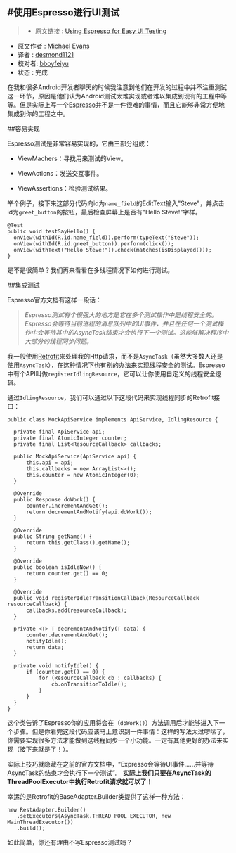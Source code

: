 #使用Espresso进行UI测试
---

> * 原文链接 : [Using Espresso for Easy UI Testing](http://www.michaelevans.org/blog/2015/08/03/using-espresso-for-easy-ui-testing/)
* 原文作者 : [Michael Evans](http://www.michaelevans.org/)
* 译者 : [desmond1121](https://github.com/desmond1121)
* 校对者: [bboyfeiyu](https://github.com/bboyfeiyu)
* 状态 :  完成

在我和很多Android开发者聊天的时候我注意到他们在开发的过程中并不注重测试这一环节，原因是他们认为Android测试太难实现或者难以集成到现有的工程中等等。但是实际上写一个[Espresso](https://code.google.com/p/android-test-kit/wiki/Espresso)并不是一件很难的事情，而且它能够非常方便地集成到你的工程之中。

##容易实现

Espresso测试是非常容易实现的，它由三部分组成：

- ViewMachers：寻找用来测试的View。

- ViewActions：发送交互事件。

- ViewAssertions：检验测试结果。

举个例子，接下来这部分代码向id为`name_field`的EditText输入"Steve"，并点击id为`greet_button`的按钮，最后检查屏幕上是否有"Hello Steve!"字样。

    @Test
    public void testSayHello() {
      onView(withId(R.id.name_field)).perform(typeText("Steve"));
      onView(withId(R.id.greet_button)).perform(click());
      onView(withText("Hello Steve!")).check(matches(isDisplayed()));
    }

是不是很简单？我们再来看看在多线程情况下如何进行测试。

##集成测试

Espresso官方文档有这样一段话：

>*Espresso测试有个很强大的地方是它在多个测试操作中是线程安全的。Espresso会等待当前进程的消息队列中的UI事件，并且在任何一个测试操作中会等待其中的AsyncTask结束才会执行下一个测试。这能够解决程序中大部分的线程同步问题。*

我一般使用[Retrofit](http://square.github.io/retrofit/)来处理我的Http请求，而不是`AsyncTask`（虽然大多数人还是使用`AsyncTask`），在这种情况下也有别的办法来实现线程安全的测试。Espresso中有个API叫做`registerIdlingResource`，它可以让你使用自定义的线程安全逻辑。

通过`IdlingResource`，我们可以通过以下这段代码来实现线程同步的Retrofit接口：

    public class MockApiService implements ApiService, IdlingResource {

      private final ApiService api;
      private final AtomicInteger counter;
      private final List<ResourceCallback> callbacks;

      public MockApiService(ApiService api) {
          this.api = api;
          this.callbacks = new ArrayList<>();
          this.counter = new AtomicInteger(0);
      }

      @Override
      public Response doWork() {
          counter.incrementAndGet();
          return decrementAndNotify(api.doWork());
      }

      @Override
      public String getName() {
          return this.getClass().getName();
      }

      @Override
      public boolean isIdleNow() {
          return counter.get() == 0;
      }

      @Override
      public void registerIdleTransitionCallback(ResourceCallback resourceCallback) {
          callbacks.add(resourceCallback);
      }

      private <T> T decrementAndNotify(T data) {
          counter.decrementAndGet();
          notifyIdle();
          return data;
      }

      private void notifyIdle() {
          if (counter.get() == 0) {
              for (ResourceCallback cb : callbacks) {
                  cb.onTransitionToIdle();
              }
          }
      }
    }

这个类告诉了Espresso你的应用将会在（`doWork()`）方法调用后才能够进入下一个步骤。但是你看完这段代码应该马上意识到一件事情：这样的写法太过啰嗦了，你需要实现很多方法才能做到这线程同步一个小功能。一定有其他更好的办法来实现（接下来就是了！）。

实际上技巧就隐藏在之前的官方文档中，“Expresso会等待UI事件……并等待AsyncTask的结束才会执行下一个测试”。 **实际上我们只要在AsyncTask的ThreadPoolExecutor中执行Retrofit请求就可以了！**

幸运的是Retrofit的BaseAdapter.Builder类提供了这样一种方法：

    new RestAdapter.Builder()
       .setExecutors(AsyncTask.THREAD_POOL_EXECUTOR, new MainThreadExecutor())
       .build();

如此简单，你还有理由不写Espresso测试吗？
